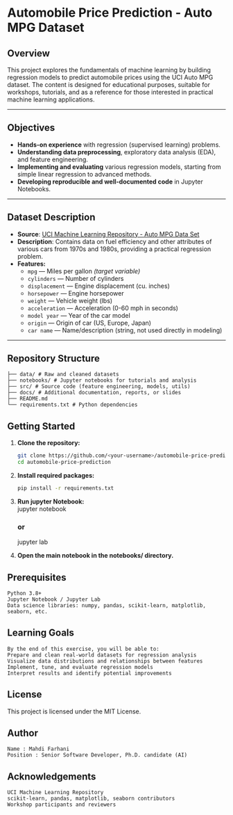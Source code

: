 # Automobile Price Prediction - Auto MPG Dataset


## Overview

This project explores the fundamentals of machine learning by building regression models to predict automobile prices using the UCI Auto MPG dataset. The content is designed for educational purposes, suitable for workshops, tutorials, and as a reference for those interested in practical machine learning applications.

---

## Objectives

- **Hands-on experience** with regression (supervised learning) problems.
- **Understanding data preprocessing**, exploratory data analysis (EDA), and feature engineering.
- **Implementing and evaluating** various regression models, starting from simple linear regression to advanced methods.
- **Developing reproducible and well-documented code** in Jupyter Notebooks.

---

## Dataset Description

- **Source**: [UCI Machine Learning Repository - Auto MPG Data Set](https://archive.ics.uci.edu/ml/datasets/auto+mpg)
- **Description**: Contains data on fuel efficiency and other attributes of various cars from 1970s and 1980s, providing a practical regression problem.
- **Features:**
  - `mpg` — Miles per gallon *(target variable)*
  - `cylinders` — Number of cylinders
  - `displacement` — Engine displacement (cu. inches)
  - `horsepower` — Engine horsepower
  - `weight` — Vehicle weight (lbs)
  - `acceleration` — Acceleration (0-60 mph in seconds)
  - `model year` — Year of the car model
  - `origin` — Origin of car (US, Europe, Japan)
  - `car name` — Name/description (string, not used directly in modeling)

---

## Repository Structure
    ├── data/ # Raw and cleaned datasets
    ├── notebooks/ # Jupyter notebooks for tutorials and analysis
    ├── src/ # Source code (feature engineering, models, utils)
    ├── docs/ # Additional documentation, reports, or slides
    ├── README.md
    └── requirements.txt # Python dependencies

## Getting Started

1. **Clone the repository:**

   ```bash
   git clone https://github.com/<your-username>/automobile-price-prediction.git
   cd automobile-price-prediction
2. **Install required packages:**
   ```bash
   pip install -r requirements.txt
3. **Run jupyter Notebook:**   
    jupyter notebook
    ### or
    jupyter lab

4. **Open the main notebook in the notebooks/ directory.**

## Prerequisites
    Python 3.8+
    Jupyter Notebook / Jupyter Lab
    Data science libraries: numpy, pandas, scikit-learn, matplotlib, seaborn, etc.

## Learning Goals
    By the end of this exercise, you will be able to:
    Prepare and clean real-world datasets for regression analysis
    Visualize data distributions and relationships between features
    Implement, tune, and evaluate regression models
    Interpret results and identify potential improvements

## License
This project is licensed under the MIT License.


## Author
    Name : Mahdi Farhani
    Position : Senior Software Developer, Ph.D. candidate (AI)

## Acknowledgements
    UCI Machine Learning Repository
    scikit-learn, pandas, matplotlib, seaborn contributors
    Workshop participants and reviewers